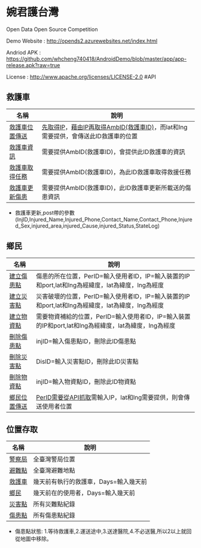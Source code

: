 # 婉君護台灣 
Open Data Open Source Competition

Demo Website : http://opends2.azurewebsites.net/index.html

Andriod APK  : https://github.com/whcheng740418/AndroidDemo/blob/master/app/app-release.apk?raw=true

License : http://www.apache.org/licenses/LICENSE-2.0
#API




救護車
------
|名稱|說明
|------|----------
|[救護車位置傳送](http://opends2.azurewebsites.net/api/dynamic/AmbulancePoint.php?AmbID=「救護車ID」&IP=「裝置的IP和port」&lat=「緯度」&lng=「經度」)|[先取得IP](http://opends2.azurewebsites.net/api/dynamic/getClientIp.php?callback=SysGetIP)，[藉由IP再取得AmbID(救護車ID)](http://opends2.azurewebsites.net/api/dynamic/AmbulanceInit.php?IP=「裝置的IP和port」)，而lat和lng需要提供，會傳送此ID救護車的位置
|[救護車資訊](http://opends2.azurewebsites.net/api/dynamic/ambulanceInfo.php?AmbID=「救護車ID」)|需要提供AmbID(救護車ID)，會提供此ID救護車的資訊
|[救護車取得任務](http://opends2.azurewebsites.net/api/dynamic/ambulanceTask.php?AmbID=「救護車ID」)|需要提供AmbID(救護車ID)，為此ID救護車取得救援任務
|[救護車更新傷患](http://opends2.azurewebsites.net/api/dynamic/ambulanceTask.php?AmbID=「救護車ID」)|需要提供AmbID(救護車ID)，此ID救護車更新所載送的傷患資訊
* 救護車更新,post帶的參數(InjID,Injured_Name,Injured_Phone,Contact_Name,Contact_Phone,Injured_Sex,injured_area,injured_Cause,injured_Status,StateLog)


鄉民
-----
|名稱|說明
|------|----------
|[建立傷患點](http://opends2.azurewebsites.net/api/dynamic/InjuredInit.php?Type=Per&PerID=「使用者ID」&IP=「裝置的IP和port」&lat=「緯度」&lng=「經度」)|傷患的所在位置，PerID=輸入使用者ID，IP=輸入裝置的IP和port,lat和lng為經緯度，lat為緯度，lng為經度  
|[建立災害點](http://opends2.azurewebsites.net/api/dynamic/DisasterInit.php?PerID=「使用者ID」&IP=「裝置的IP和port」&lat=「緯度」&lng=「經度」)|災害破壞的位置，PerID=輸入使用者ID，IP=輸入裝置的IP和port,lat和lng為經緯度，lat為緯度，lng為經度  
|[建立物資點](http://opends2.azurewebsites.net/api/dynamic/SuppliesInit.php?PerID=「使用者ID」ID&IP=「裝置的IP和port」&lat=「緯度」&lng=「經度」)|需要物資補給的位置，PerID=輸入使用者ID，IP=輸入裝置的IP和port,lat和lng為經緯度，lat為緯度，lng為經度  
|[刪除傷患點](http://opends2.azurewebsites.net/api/dynamic/InjuredCancel.php?injID=「傷患點ID」)|injID=輸入傷患點ID，刪除此ID傷患點
|[刪除災害點](http://opends2.azurewebsites.net/api/dynamic/DisasterCancel.php?DisID=「災害點ID」)|DisID=輸入災害點ID，刪除此ID災害點
|[刪除物資點](http://opends2.azurewebsites.net/api/dynamic/SuppliesCancel.php?injID=「物資點ID」)|injID=輸入物資點ID，刪除此ID物資點
|[鄉民位置傳送](http://opends2.azurewebsites.net/api/dynamic/InjuredInit.php?Type=Per&PerID=「使用者ID」&IP=「裝置的IP和port」&lat=「緯度」&lng=「經度」)|[PerID需要從API抓取](http://opends2.azurewebsites.net/api/dynamic/PersonInit.php?IP=「裝置的IP和port」)需輸入IP，lat和lng需要提供，則會傳送使用者位置


位置存取
---------
|名稱|說明
|-------|---------
|[警察局](http://opends2.azurewebsites.net/api/static/police.php)|全臺灣警局位置
|[避難點](http://opends2.azurewebsites.net/api/static/shelter.php)|全臺灣避難地點
|[救護車](http://opends2.azurewebsites.net/api/dynamic/ambulanceSync.php?Days=「天數」)|幾天前有執行的救護車，Days=輸入幾天前
|[鄉民](http://opends2.azurewebsites.net/api/dynamic/person.php?Days=「天數」)|幾天前在的使用者，Days=輸入幾天前
|[災害點](http://opends2.azurewebsites.net/api/dynamic/disaster.php)|所有災難點紀錄
|[傷患點](http://opends2.azurewebsites.net/api/dynamic/injured.php)|所有傷患點紀錄
* 傷患點狀態: 1.等待救護車,2.運送途中,3.送達醫院,4.不必送醫,所以2以上就回從地圖中移除。
